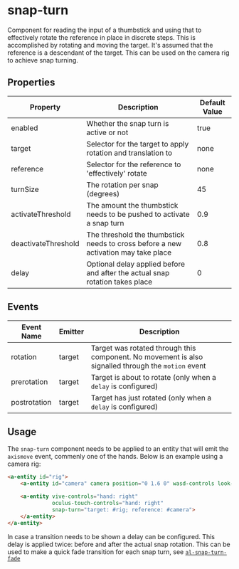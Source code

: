 # snap-turn
Component for reading the input of a thumbstick and using that to effectively rotate the reference in place in discrete steps. This is accomplished by rotating and moving the target. It's assumed that the reference is a descendant of the target. This can be used on the camera rig to achieve snap turning.

## Properties
| Property  | Description | Default Value |
|-----------|-------------|---------------|
| enabled   | Whether the snap turn is active or not | true |
| target    | Selector for the target to apply rotation and translation to | none |
| reference | Selector for the reference to 'effectively' rotate | none |
| turnSize | The rotation per snap (degrees) | 45 |
| activateThreshold | The amount the thumbstick needs to be pushed to activate a snap turn | 0.9 |
| deactivateThreshold | The threshold the thumbstick needs to cross before a new activation may take place | 0.8 |
| delay | Optional delay applied before and after the actual snap rotation takes place | 0 |


## Events
| Event Name   | Emitter | Description |
|--------------|---------|-------------|
| rotation     | target  | Target was rotated through this component. No movement is also signalled through the `motion` event |
| prerotation  | target  | Target is about to rotate (only when a `delay` is configured) |
| postrotation | target  | Target has just rotated (only when a `delay` is configured) |

## Usage
The `snap-turn` component needs to be applied to an entity that will emit the `axismove` event, commenly one of the hands.
Below is an example using a camera rig:
```HTML
<a-entity id="rig">
    <a-entity id="camera" camera position="0 1.6 0" wasd-controls look-controls></a-entity>

    <a-entity vive-controls="hand: right"
              oculus-touch-controls="hand: right"
              snap-turn="target: #rig; reference: #camera">
    </a-entity>
</a-entity>
```

In case a transition needs to be shown a delay can be configured. This delay is applied twice: before and after the actual snap rotation. This can be used to make a quick fade transition for each snap turn, see [`al-snap-turn-fade`](../auxillary/al-snap-turn-fade.primitive.md)
